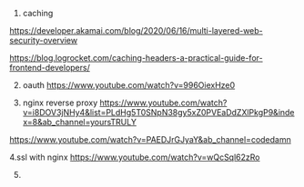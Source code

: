

1) caching 

https://developer.akamai.com/blog/2020/06/16/multi-layered-web-security-overview

https://blog.logrocket.com/caching-headers-a-practical-guide-for-frontend-developers/

2. oauth
https://www.youtube.com/watch?v=996OiexHze0

3. nginx reverse proxy 
https://www.youtube.com/watch?v=i8DOV3jNHy4&list=PLdHg5T0SNpN38gy5xZ0PVEaDdZXlPkgP9&index=8&ab_channel=yoursTRULY

https://www.youtube.com/watch?v=PAEDJrGJyaY&ab_channel=codedamn

4.ssl with nginx
https://www.youtube.com/watch?v=wQcSql62zRo

5.
